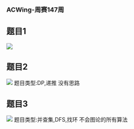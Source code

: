 ### ACWing-周赛147周

## 题目1
![](https://gitee.com/tech-Hao/mac_picgo/raw/master/202403171425548.png)

## 题目2
![](https://gitee.com/tech-Hao/mac_picgo/raw/master/202403171428153.png)
题目类型:DP,递推
没有思路

## 题目3
![](https://gitee.com/tech-Hao/mac_picgo/raw/master/202403171440553.png)
题目类型:并查集,DFS,找环
不会图论的所有算法